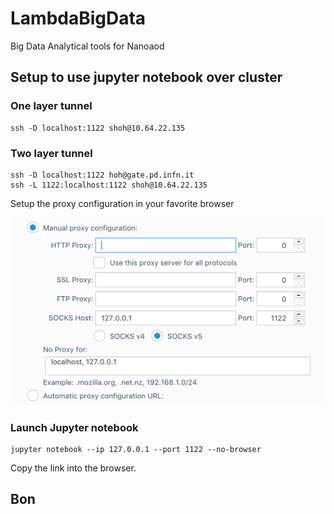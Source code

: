 # LambdaBigData
Big Data Analytical tools for Nanoaod

## Setup to use jupyter notebook over cluster
### One layer tunnel

```
ssh -D localhost:1122 shoh@10.64.22.135
```

### Two layer tunnel

```
ssh -D localhost:1122 hoh@gate.pd.infn.it
ssh -L 1122:localhost:1122 shoh@10.64.22.135
```

Setup the proxy configuration in your favorite browser

![Alt text](https://github.com/LambdaFramework/LambBigData/blob/dev/browser.png)

### Launch Jupyter notebook

```
jupyter notebook --ip 127.0.0.1 --port 1122 --no-browser
```

Copy the link into the browser.

## Bon
